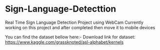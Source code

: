 # Sign-Language-Detecttion

Real Time Sign Language Detection Project using WebCam
Currently working on this project and after completed then move it to mobile devices

You can find the dataset bellow here:-
Download link for dataset: https://www.kaggle.com/grassknoted/asl-alphabet/kernels
